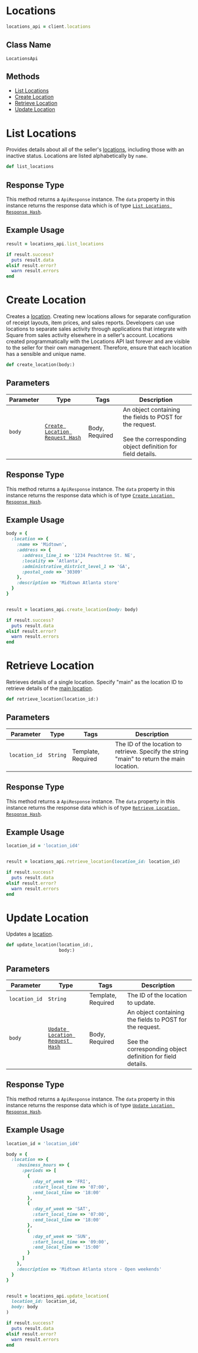 # Locations

```ruby
locations_api = client.locations
```

## Class Name

`LocationsApi`

## Methods

* [List Locations](../../doc/api/locations.md#list-locations)
* [Create Location](../../doc/api/locations.md#create-location)
* [Retrieve Location](../../doc/api/locations.md#retrieve-location)
* [Update Location](../../doc/api/locations.md#update-location)


# List Locations

Provides details about all of the seller's [locations](https://developer.squareup.com/docs/locations-api),
including those with an inactive status. Locations are listed alphabetically by `name`.

```ruby
def list_locations
```

## Response Type

This method returns a `ApiResponse` instance. The `data` property in this instance returns the response data which is of type [`List Locations Response Hash`](../../doc/models/list-locations-response.md).

## Example Usage

```ruby
result = locations_api.list_locations

if result.success?
  puts result.data
elsif result.error?
  warn result.errors
end
```


# Create Location

Creates a [location](https://developer.squareup.com/docs/locations-api).
Creating new locations allows for separate configuration of receipt layouts, item prices,
and sales reports. Developers can use locations to separate sales activity through applications
that integrate with Square from sales activity elsewhere in a seller's account.
Locations created programmatically with the Locations API last forever and
are visible to the seller for their own management. Therefore, ensure that
each location has a sensible and unique name.

```ruby
def create_location(body:)
```

## Parameters

| Parameter | Type | Tags | Description |
|  --- | --- | --- | --- |
| `body` | [`Create Location Request Hash`](../../doc/models/create-location-request.md) | Body, Required | An object containing the fields to POST for the request.<br><br>See the corresponding object definition for field details. |

## Response Type

This method returns a `ApiResponse` instance. The `data` property in this instance returns the response data which is of type [`Create Location Response Hash`](../../doc/models/create-location-response.md).

## Example Usage

```ruby
body = {
  :location => {
    :name => 'Midtown',
    :address => {
      :address_line_1 => '1234 Peachtree St. NE',
      :locality => 'Atlanta',
      :administrative_district_level_1 => 'GA',
      :postal_code => '30309'
    },
    :description => 'Midtown Atlanta store'
  }
}


result = locations_api.create_location(body: body)

if result.success?
  puts result.data
elsif result.error?
  warn result.errors
end
```


# Retrieve Location

Retrieves details of a single location. Specify "main"
as the location ID to retrieve details of the [main location](https://developer.squareup.com/docs/locations-api#about-the-main-location).

```ruby
def retrieve_location(location_id:)
```

## Parameters

| Parameter | Type | Tags | Description |
|  --- | --- | --- | --- |
| `location_id` | `String` | Template, Required | The ID of the location to retrieve. Specify the string<br>"main" to return the main location. |

## Response Type

This method returns a `ApiResponse` instance. The `data` property in this instance returns the response data which is of type [`Retrieve Location Response Hash`](../../doc/models/retrieve-location-response.md).

## Example Usage

```ruby
location_id = 'location_id4'


result = locations_api.retrieve_location(location_id: location_id)

if result.success?
  puts result.data
elsif result.error?
  warn result.errors
end
```


# Update Location

Updates a [location](https://developer.squareup.com/docs/locations-api).

```ruby
def update_location(location_id:,
                    body:)
```

## Parameters

| Parameter | Type | Tags | Description |
|  --- | --- | --- | --- |
| `location_id` | `String` | Template, Required | The ID of the location to update. |
| `body` | [`Update Location Request Hash`](../../doc/models/update-location-request.md) | Body, Required | An object containing the fields to POST for the request.<br><br>See the corresponding object definition for field details. |

## Response Type

This method returns a `ApiResponse` instance. The `data` property in this instance returns the response data which is of type [`Update Location Response Hash`](../../doc/models/update-location-response.md).

## Example Usage

```ruby
location_id = 'location_id4'

body = {
  :location => {
    :business_hours => {
      :periods => [
        {
          :day_of_week => 'FRI',
          :start_local_time => '07:00',
          :end_local_time => '18:00'
        },
        {
          :day_of_week => 'SAT',
          :start_local_time => '07:00',
          :end_local_time => '18:00'
        },
        {
          :day_of_week => 'SUN',
          :start_local_time => '09:00',
          :end_local_time => '15:00'
        }
      ]
    },
    :description => 'Midtown Atlanta store - Open weekends'
  }
}


result = locations_api.update_location(
  location_id: location_id,
  body: body
)

if result.success?
  puts result.data
elsif result.error?
  warn result.errors
end
```

